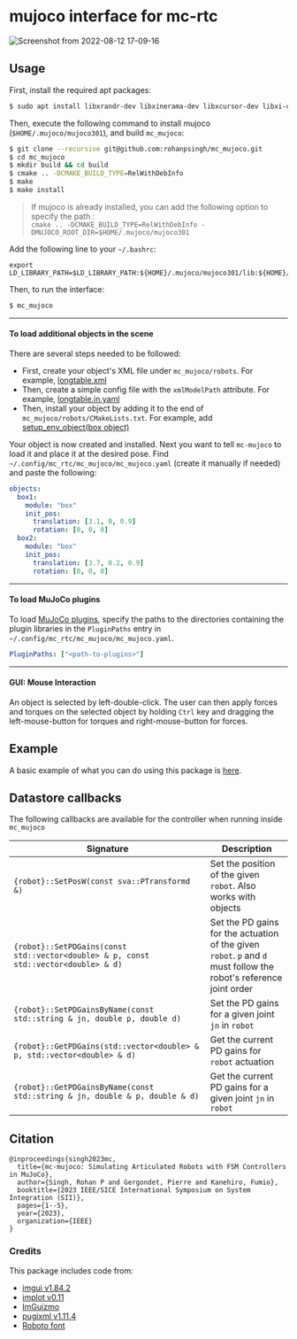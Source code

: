 # mujoco interface for mc-rtc

![Screenshot from 2022-08-12 17-09-16](https://user-images.githubusercontent.com/16384313/188832982-1a1263e4-ce33-4dc7-804a-589d151670b3.png)

## Usage

First, install the required apt packages:

```sh
$ sudo apt install libxrandr-dev libxinerama-dev libxcursor-dev libxi-dev libglew-dev
```

Then, execute the following command to install mujoco (`$HOME/.mujoco/mujoco301`), and build `mc_mujoco`:

```sh
$ git clone --recursive git@github.com:rohanpsingh/mc_mujoco.git
$ cd mc_mujoco
$ mkdir build && cd build
$ cmake .. -DCMAKE_BUILD_TYPE=RelWithDebInfo
$ make
$ make install
```

> If mujoco is already installed, you can add the following   option to specify the path :\
    ```
      cmake .. -DCMAKE_BUILD_TYPE=RelWithDebInfo -DMUJOCO_ROOT_DIR=$HOME/.mujoco/mujoco301
    ```

Add the following line to your `~/.bashrc`:

```
export LD_LIBRARY_PATH=$LD_LIBRARY_PATH:${HOME}/.mujoco/mujoco301/lib:${HOME}/.mujoco/mujoco301/bin
```

Then, to run the interface:

```sh
$ mc_mujoco
```

---

#### To load additional objects in the scene

There are several steps needed to be followed:

- First, create your object's XML file under `mc_mujoco/robots`. For example, [longtable.xml](robots/longtable.xml)
- Then, create a simple config file with the `xmlModelPath` attribute. For example, [longtable.in.yaml](robots/longtable.in.yaml)
- Then, install your object by adding it to the end of `mc_mujoco/robots/CMakeLists.txt`. For example, add [setup_env_object(box object)](robots/CMakeLists.txt#L15)

Your object is now created and installed. Next you want to tell `mc-mujoco` to load it and place it at the desired pose.
Find `~/.config/mc_rtc/mc_mujoco/mc_mujoco.yaml` (create it manually if needed) and paste the following:

```yaml
objects:
  box1:
    module: "box"
    init_pos:
      translation: [3.1, 0, 0.9]
      rotation: [0, 0, 0]
  box2:
    module: "box"
    init_pos:
      translation: [3.7, 0.2, 0.9]
      rotation: [0, 0, 0]
```

---

#### To load MuJoCo plugins

To load [MuJoCo plugins](https://mujoco.readthedocs.io/en/latest/programming/extension.html#engine-plugins), specify the paths to the directories containing the plugin libraries in the `PluginPaths` entry in `~/.config/mc_rtc/mc_mujoco/mc_mujoco.yaml`.

```yaml
PluginPaths: ["<path-to-plugins>"]
```

---

#### GUI: Mouse Interaction

An object is selected by left-double-click. The user can then apply forces and torques on the selected object by holding `Ctrl` key and dragging the left-mouse-button for torques and right-mouse-button for forces.

## Example

A basic example of what you can do using this package is [here](https://github.com/rohanpsingh/grasp-fsm-sample-controller).

## Datastore callbacks

The following callbacks are available for the controller when running inside `mc_mujoco`

| Signature                                                                           | Description                                                                                                        |
| ----------------------------------------------------------------------------------- | ------------------------------------------------------------------------------------------------------------------ |
| `{robot}::SetPosW(const sva::PTransformd &)`                                         | Set the position of the given `robot`. Also works with objects                                                     |
| `{robot}::SetPDGains(const std::vector<double> & p, const std::vector<double> & d)` | Set the PD gains for the actuation of the given `robot`. `p` and `d` must follow the robot's reference joint order |
| `{robot}::SetPDGainsByName(const std::string & jn, double p, double d)`             | Set the PD gains for a given joint `jn` in `robot`                                                                 |
| `{robot}::GetPDGains(std::vector<double> & p, std::vector<double> & d)`             | Get the current PD gains for `robot` actuation                                                                     |
| `{robot}::GetPDGainsByName(const std::string & jn, double & p, double & d)`         | Get the current PD gains for a given joint `jn` in `robot`                                                         |

## Citation

```
@inproceedings{singh2023mc,
  title={mc-mujoco: Simulating Articulated Robots with FSM Controllers in MuJoCo},
  author={Singh, Rohan P and Gergondet, Pierre and Kanehiro, Fumio},
  booktitle={2023 IEEE/SICE International Symposium on System Integration (SII)},
  pages={1--5},
  year={2023},
  organization={IEEE}
}
```

### Credits

This package includes code from:

- [imgui v1.84.2](https://github.com/ocornut/imgui/)
- [implot v0.11](https://github.com/epezent/implot)
- [ImGuizmo](https://github.com/CedricGuillemet/ImGuizmo)
- [pugixml v1.11.4](https://github.com/zeux/pugixml)
- [Roboto font](https://github.com/googlefonts/roboto)

